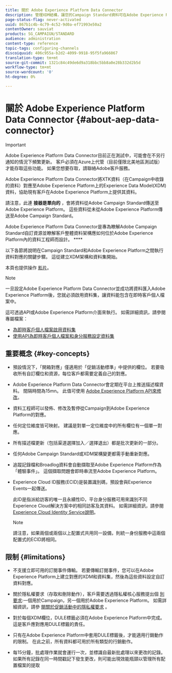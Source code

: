 ```yaml
---
title: 關於 Adobe Experience Platform Data Connector
description: 管理XDM結構，讓您的Campaign Standard資料可在Adobe Experience Platform上使用。
page-status-flag: never-activated
uuid: 867b1c4b-4c79-4c52-9d0a-ef71993e50a2
contentOwner: sauviat
products: SG_CAMPAIGN/STANDARD
audience: administration
content-type: reference
topic-tags: configuring-channels
discoiquuid: 406c955a-b2d2-4099-9918-95f5fa966067
translation-type: tm+mt
source-git-commit: 1321c84c49de6d9a318bbc5bb8a0e28b332d2b5d
workflow-type: tm+mt
source-wordcount: '0'
ht-degree: 0%

---
```



# 關於 Adobe Experience Platform Data Connector {#about-aep-data-connector}

>[!IMPORTANT]
>
>Adobe Experience Platform Data Connector目前正在測試中，可能會在不另行通知的情況下頻繁更新。 客戶必須在Azure上代管（目前僅限北美地區測試版）才能存取這些功能。 如果您想要存取，請聯絡Adobe客戶服務。

Adobe Experience Platform Data Connector將XTK資料（在Campaign中收錄的資料）對應至Adobe Experience Platform上的Experience Data Model(XDM)資料，協助現有客戶在Adobe Experience Platform上提供其資料。

請注意，此連 **接器是單向的** ，會將資料從Adobe Campaign Standard傳送至Adobe Experience Platform。 這些資料從未從Adobe Experience Platform傳送至Adobe Campaign Standard。

Adobe Experience Platform Data Connector是專為瞭解Adobe Campaign Standard自訂資源並瞭解客戶整體資料架構應如何位於Adobe Experience Platform內的資料工程師而設計。 ****

以下各節將說明在Campaign Standard和Adobe Experience Platform之間執行資料對應的關鍵步驟。 這從建立XDM架構和資料集開始。

本頁也提供操作 [影片](https://docs.adobe.com/content/help/zh-Hant/campaign-standard-learn/tutorials/administrating/adobe-experience-platform-data-connector/understanding-the-adobe-experience-platform-data-connector.translate.html)。

>[!NOTE]
>一旦設定Adobe Experience Platform Data Connector並成功將資料匯入Adobe Experience Platform後，您就必須啟用資料集，讓資料能包含在即時客戶個人檔案中。
>
>這可透過API或Adobe Experience Platform介面來執行。 如需詳細資訊，請參閱專屬檔案：
>
>* [為即時客戶個人檔案啟用資料集](https://docs.adobe.com/content/help/en/experience-platform/rtcdp/datasets/dataset.html)
>* [使用API為即時客戶個人檔案和身分服務設定資料集](https://docs.adobe.com/content/help/en/experience-platform/catalog/api/getting-started.html)


## 重要概念 {#key-concepts}

* 預設情況下，「開箱對應」僅適用於「促銷活動標準」中提供的欄位。 若要吸收所有自訂欄位和資源，每位客戶都需要定義自己的對應。

* Adobe Experience Platform Data Connector會定期在平台上推送描述檔資料&#x200B;。 間隔時間為15mn。 此值可使用 [Adobe Experience Platform API來修改](https://docs.adobe.com/content/help/en/experience-platform/ingestion/home.html)。

* 資料工程師可以發佈、修改及暫停從Campaign到Adobe Experience Platform的對應。

* 任何定位維度皆可映射。 建議是對單一定位維度中的所有欄位有一個單一對應。

* 所有描述檔更新（包括渠道選擇加入／選擇退出）都是批次更新的一部分。

* 任何Adobe Campaign Standard或XDM架構變更都需手動重新對應&#x200B;。

* 追蹤記錄檔和Broadlog資料會自動擷取至Adobe Experience Platform作為「體驗事件」。 這個擷取問題會即時串流至Adobe Experience Platform。

* Experience Cloud ID服務(ECID)是裝置識別碼，預設會與Experience Events一起傳送。

   此ID是指派給訪客的唯一且永續性ID，平台身分服務可用來識別不同Experience Cloud解決方案中的相同訪客及其資料。 如需詳細資訊，請參閱 [Experience Cloud Identity Service說明](https://docs.adobe.com/content/help/en/id-service/using/home.html)。

   >[!NOTE]
   >
   >請注意，如果兩個或兩個以上配置式共用同一設備，則統一身份服務中這兩個配置式的ECID將相同。

## 限制 {#limitations}

* 不支援立即可用的訂閱事件傳輸。 若要傳輸訂閱事件，您可以在Adobe Experience Platform上建立對應的XDM和資料集，然後為這些資料設定自訂資料對應。

* 關於隱私權要求（存取和刪除動作），客戶需要透過隱私權核心服務提出個 [別要求](https://docs.adobe.com/content/help/en/experience-platform/privacy/home.html#how-to-use-privacy-service-to-manage-privacy-job-requests):一個用於Campaign，另一個用於Adobe Experience Platform。 如需詳細資訊，請參 [閱關於促銷活動](https://helpx.adobe.com/campaign/kb/acs-privacy.html#righttoaccess)[中的隱私權要求](https://helpx.adobe.com/tw/campaign/kb/acs-privacy.html#ManagingPrivacyRequests) 。

* 對於每個XDM欄位，DULE標籤必須在Adobe Experience Platform中完成。 這是客戶應對應用DULE標籤的責任。

* 只有在Adobe Experience Platform中套用DULE標籤後，才能適用行銷動作的限制。 在此之前，所有資料都可用於所有類型的行銷動作。

* 每15分鐘，批處理作業就會運行一次，並標識自最新批處理以來更改的記錄。 如果所有記錄在同一時間戳記下發生更改，則可能出現效能瓶頸以管理所有配置檔案的提取
